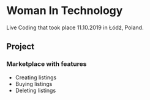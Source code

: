 # Woman In Technology

Live Coding that took place 11.10.2019 in Łódź, Poland.

## Project

### Marketplace with features

* Creating listings
* Buying listings
* Deleting listings

